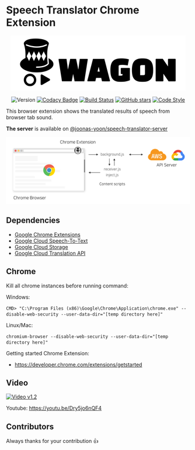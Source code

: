 # Speech Translator Chrome Extension

<div align=center>

![Logo](./docs/images/logo.png)

</div>

<div align=center>

![Version](https://img.shields.io/badge/version-1.3.0-blue.svg)
[![Codacy Badge](https://api.codacy.com/project/badge/Grade/aafc06dd65d041ab8f1f322af0e5ac3d)](https://app.codacy.com/manual/joonas-yoon/speech-translator?utm_source=github.com&utm_medium=referral&utm_content=joonas-yoon/speech-translator&utm_campaign=Badge_Grade_Dashboard)
[![Build Status](https://travis-ci.org/joonas-yoon/speech-translator-server.svg?branch=master)](https://travis-ci.org/joonas-yoon/speech-translator-server)
[![GitHub stars](https://img.shields.io/github/stars/joonas-yoon/speech-translator)](https://github.com/joonas-yoon/speech-translator/stargazers)
[![Code Style](https://img.shields.io/badge/code%20style-google-informational.svg)](https://google.github.io/styleguide/jsguide.html)

</div>

This browser extension shows the translated results of speech from browser tab sound.

**The server** is available on [@joonas-yoon/speech-translator-server](https://github.com/joonas-yoon/speech-translator-server)

<div align=center>

![architecture](./docs/images/overview.png)

</div>

## Dependencies

- [Google Chrome Extensions](https://developer.chrome.com/extensions/overview)
- [Google Cloud Speech-To-Text](https://cloud.google.com/speech-to-text/)
- [Google Cloud Storage](https://cloud.google.com/storage/)
- [Google Cloud Translation API](https://cloud.google.com/translate/)

## Chrome

Kill all chrome instances before running command:

Windows:

```
CMD> "C:\Program Files (x86)\Google\Chrome\Application\chrome.exe" --disable-web-security --user-data-dir="[temp directory here]"
```

Linux/Mac:

```
chromium-browser --disable-web-security --user-data-dir="[temp directory here]"
```

Getting started Chrome Extension:

- https://developer.chrome.com/extensions/getstarted

## Video

[![Video v1.2](https://img.youtube.com/vi/Dry5jo6nQF4/0.jpg)](https://youtu.be/Dry5jo6nQF4)

Youtube: https://youtu.be/Dry5jo6nQF4

## Contributors

Always thanks for your contribution :+1:
